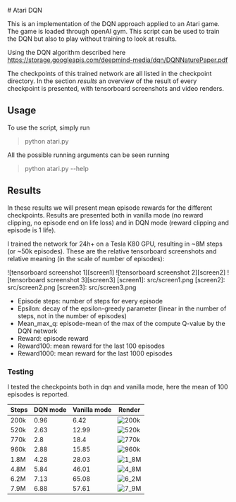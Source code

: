 # Atari DQN

This is an implementation of the DQN approach applied to an Atari game. The game is loaded through openAI gym.
This script can be used to train the DQN but also to play without training to look at results.

Using the DQN algorithm described here https://storage.googleapis.com/deepmind-media/dqn/DQNNaturePaper.pdf

The checkpoints of this trained network are all listed in the checkpoint directory. In the section *results* an overview of the result of every checkpoint is presented, with tensorboard screenshots and video renders.

## Usage
To use the script, simply run
> python atari.py

All the possible running arguments can be seen running
>python atari.py --help

## Results
In these results we will present mean episode rewards for the different checkpoints. Results are presented both in vanilla mode (no reward clipping, no episode end on life loss) and in DQN mode (reward clipping and episode is 1 life).

I trained the network for 24h+ on a Tesla K80 GPU, resulting in ~8M steps (or ~50k episodes). These are the relative tensorboard screenshots and relative meaning (in the scale of number of episodes):

![tensorboard screenshot 1][screen1]
![tensorboard screenshot 2][screen2]
![tensorboard screenshot 3][screen3]
[screen1]: src/screen1.png
[screen2]: src/screen2.png
[screen3]: src/screen3.png

- Episode steps: number of steps for every episode
- Epsilon: decay of the epsilon-greedy parameter (linear in the number of steps, not in the number of episodes)
- Mean_max_q: episode-mean of the max of the compute Q-value by the DQN network
- Reward: episode reward
- Reward100: mean reward for the last 100 episodes
- Reward1000: mean reward for the last 1000 episodes

### Testing
I tested the checkpoints both in dqn and vanilla mode, here the mean of 100 episodes is reported.

| Steps | DQN mode | Vanilla mode | Render       |
| ----- | -------- | ------------ | -------------|
| 200k  | 0.96     | 6.42         | ![200k][200k]|
| 520k  | 2.63     | 12.99        | ![520k][520k]|
| 770k  | 2.8      | 18.4         | ![770k][770k]|
| 960k  | 2.88     | 15.85        | ![960k][960k]|
| 1.8M  | 4.28     | 28.03        | ![1_8M][1_8M]|
| 4.8M  | 5.84     | 46.01        | ![4_8M][4_8M]|
| 6.2M  | 7.13     | 65.08        | ![6_2M][6_2M]|
| 7.9M  | 6.88     | 57.61        | ![7_9M][7_9M]|

[200k]: /src/200k.gif
[520k]: /src/520k.gif
[770k]: /src/770k.gif
[960k]: /src/960k.gif
[1_8M]: /src/1_8m.gif
[4_8M]: /src/4_8m.gif
[6_2M]: /src/6_2m.gif
[7_9M]: /src/7_9m.gif
